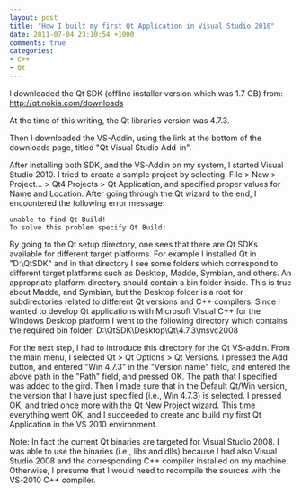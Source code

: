 ```yaml
---
layout: post
title: "How I built my first Qt Application in Visual Studio 2010"
date: 2011-07-04 23:10:54 +1000
comments: true
categories: 
- C++
- Qt
---
```

I downloaded the Qt SDK (offline installer version which was 1.7 GB) from: 
http://qt.nokia.com/downloads

At the time of this writing, the Qt libraries version was 4.7.3.

Then I downloaded the VS-Addin, using the link at the bottom of the downloads page, titled "Qt Visual Studio Add-in".

After installing both SDK, and the VS-Addin on my system, I started Visual Studio 2010. I tried to create a sample project by selecting: File > New > Project... > Qt4 Projects > Qt Application, and specified proper values for Name and Location. After going through the Qt wizard to the end, I encountered the following error message:

    unable to find Qt Build!
    To solve this problem specify Qt Build!

By going to the Qt setup directory, one sees that there are Qt SDKs available for different target platforms. For example I installed Qt in "D:\QtSDK\" and in that directory I see some folders which correspond to different target platforms such as Desktop, Madde, Symbian, and others. An appropriate platform directory should contain a bin folder inside. This is true about Madde, and Symbian, but the Desktop folder is a root for subdirectories related to different Qt versions and C++ compilers. Since I wanted to develop Qt applications with Microsoft Visual C++ for the Windows Desktop platform I went to the following directory which contains the required bin folder: 
D:\QtSDK\Desktop\Qt\4.7.3\msvc2008

For the next step, I had to introduce this directory for the Qt VS-addin. From the main menu, I selected Qt > Qt Options > Qt Versions. I pressed the Add button, and entered "Win 4.7.3" in the  "Version name" field, and entered the above path in the "Path" field, and pressed OK. The path that I specified was added to the gird. Then I made sure that in the Default Qt/Win version, the version that I have just specified (i.e., Win 4.7.3) is selected. I pressed OK, and tried once more with the Qt New Project wizard. This time everything went OK, and I succeeded to create and build my first Qt Application in the VS 2010 environment.

Note: In fact the current Qt binaries are targeted for Visual Studio 2008. I was able to use the binaries (i.e., libs and dlls) because I had also Visual Studio 2008 and the corresponding C++ compiler installed on my machine. Otherwise, I presume that I would need to recompile the sources with the VS-2010 C++ compiler.